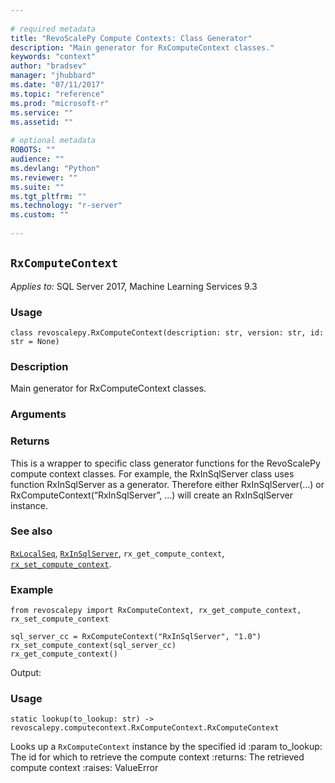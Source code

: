 ```yaml
--- 
 
# required metadata 
title: "RevoScalePy Compute Contexts: Class Generator" 
description: "Main generator for RxComputeContext classes." 
keywords: "context" 
author: "bradsev" 
manager: "jhubbard" 
ms.date: "07/11/2017" 
ms.topic: "reference" 
ms.prod: "microsoft-r" 
ms.service: "" 
ms.assetid: "" 
 
# optional metadata 
ROBOTS: "" 
audience: "" 
ms.devlang: "Python" 
ms.reviewer: "" 
ms.suite: "" 
ms.tgt_pltfrm: "" 
ms.technology: "r-server" 
ms.custom: "" 
 
---
```


## `RxComputeContext`


*Applies to:* SQL Server 2017, Machine Learning Services 9.3


### Usage



```
class revoscalepy.RxComputeContext(description: str, version: str, id: str = None)
```




### Description

Main generator for RxComputeContext classes.


### Arguments


### Returns

This is a wrapper to specific class generator functions for the
RevoScalePy compute context classes. For example, the RxInSqlServer class
uses function RxInSqlServer as a generator. Therefore either
RxInSqlServer(…) or RxComputeContext(“RxInSqlServer”, …) will create an
RxInSqlServer instance.


### See also

[`RxLocalSeq`](RxLocalSeq.md),
[`RxInSqlServer`](RxInSqlServer.md),
`rx_get_compute_context`,
[`rx_set_compute_context`](rx_set_compute_context.md).


### Example



```
from revoscalepy import RxComputeContext, rx_get_compute_context, rx_set_compute_context

sql_server_cc = RxComputeContext("RxInSqlServer", "1.0")
rx_set_compute_context(sql_server_cc)
rx_get_compute_context()
```


Output:


### Usage



```
static lookup(to_lookup: str) -> revoscalepy.computecontext.RxComputeContext.RxComputeContext
```



Looks up a `RxComputeContext` instance by the specified id
:param to_lookup: The id for which to retrieve the compute context
:returns: The retrieved compute context
:raises: ValueError
